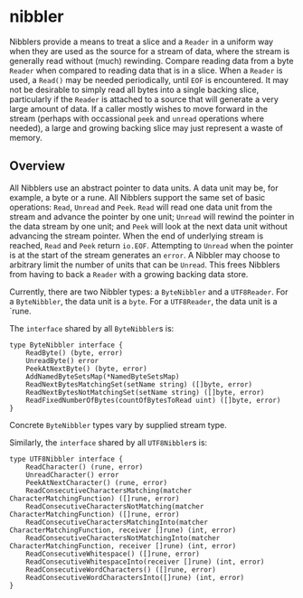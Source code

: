 # nibbler

Nibblers provide a means to treat a slice and a `Reader` in a uniform way when they are used as the source for a stream of data, where the stream is generally read without (much) rewinding.  Compare reading data from a byte `Reader` when compared to reading data that is in a slice.  When a `Reader` is used, a `Read()` may be needed periodically, until `EOF` is encountered.  It may not be desirable to simply read all bytes into a single backing slice, particularly if the `Reader` is attached to a source that will generate a very large amount of data.  If a caller mostly wishes to move forward in the stream (perhaps with occassional `peek` and `unread` operations where needed), a large and growing backing slice may just represent a waste of memory. 

## Overview

All Nibblers use an abstract pointer to data units.  A data unit may be, for example, a byte or a rune.  All Nibblers support the same set of basic operations: `Read`, `Unread` and `Peek`.  `Read` will read one data unit from the stream and advance the pointer by one unit; `Unread` will rewind the pointer in the data stream by one unit; and `Peek` will look at the next data unit without advancing the stream pointer.  When the end of underlying stream is reached, `Read` and `Peek` return `io.EOF`.  Attempting to `Unread` when the pointer is at the start of the stream generates an `error`.  A Nibbler may choose to arbitrary limit the number of units that can be `Unread`.  This frees Nibblers from having to back a `Reader` with a growing backing data store.

Currently, there are two Nibbler types: a `ByteNibbler` and a `UTF8Reader`.  For a `ByteNibbler`, the data unit is a `byte`.  For a `UTF8Reader`, the data unit is a `rune.

The `interface` shared by all `ByteNibbler`s is:

```golang
type ByteNibbler interface {
	ReadByte() (byte, error)
	UnreadByte() error
	PeekAtNextByte() (byte, error)
	AddNamedByteSetsMap(*NamedByteSetsMap)
	ReadNextBytesMatchingSet(setName string) ([]byte, error)
	ReadNextBytesNotMatchingSet(setName string) ([]byte, error)
	ReadFixedNumberOfBytes(countOfBytesToRead uint) ([]byte, error)
}
```

Concrete `ByteNibbler` types vary by supplied stream type.

Similarly, the `interface` shared by all `UTF8Nibbler`s is:

```golang
type UTF8Nibbler interface {
	ReadCharacter() (rune, error)
	UnreadCharacter() error
	PeekAtNextCharacter() (rune, error)
	ReadConsecutiveCharactersMatching(matcher CharacterMatchingFunction) ([]rune, error)
	ReadConsecutiveCharactersNotMatching(matcher CharacterMatchingFunction) ([]rune, error)
	ReadConsecutiveCharactersMatchingInto(matcher CharacterMatchingFunction, receiver []rune) (int, error)
	ReadConsecutiveCharactersNotMatchingInto(matcher CharacterMatchingFunction, receiver []rune) (int, error)
	ReadConsecutiveWhitespace() ([]rune, error)
	ReadConsecutiveWhitespaceInto(receiver []rune) (int, error)
	ReadConsecutiveWordCharacters() ([]rune, error)
	ReadConsecutiveWordCharactersInto([]rune) (int, error)
}
```
